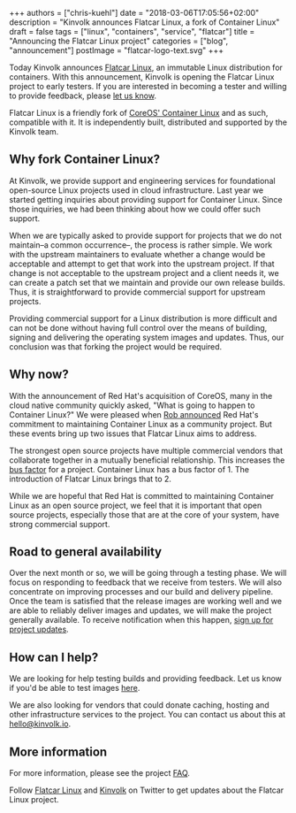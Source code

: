 +++
authors = ["chris-kuehl"]
date = "2018-03-06T17:05:56+02:00"
description = "Kinvolk announces Flatcar Linux, a fork of Container Linux"
draft = false
tags = ["linux", "containers", "service", "flatcar"]
title = "Announcing the Flatcar Linux project"
categories = ["blog", "announcement"]
postImage =  "flatcar-logo-text.svg"
+++

Today Kinvolk announces [Flatcar Linux](https://flatcar-linux.org), an immutable Linux distribution for containers. With this announcement, Kinvolk is opening the Flatcar Linux project to early testers.
If you are interested in becoming a tester and willing to provide feedback, please [let us know](https://docs.google.com/forms/d/1zferjzZGXN5p0B5tqUy19ye2Igwrgm-sS7Dly8jhb18/).

Flatcar Linux is a friendly fork of [CoreOS' Container Linux](https://coreos.com/os/docs/latest/) and as such, compatible with it.
It is independently built, distributed and supported by the Kinvolk team.

## Why fork Container Linux?

At Kinvolk, we provide support and engineering services for foundational open-source Linux projects used in cloud infrastructure.
Last year we started getting inquiries about providing support for Container Linux.
Since those inquiries, we had been thinking about how we could offer such support.

When we are typically asked to provide support for projects that we do not maintain–a common occurrence–, the process is rather simple.
We work with the upstream maintainers to evaluate whether a change would be acceptable and attempt to get that work into the upstream project.
If that change is not acceptable to the upstream project and a client needs it, we can create a patch set that we maintain and provide our own release builds.
Thus, it is straightforward to provide commercial support for upstream projects.

Providing commercial support for a Linux distribution is more difficult and can not be done without having full control over the means of building, signing and delivering the operating system images and updates.
Thus, our conclusion was that forking the project would be required.

## Why now?

With the announcement of Red Hat's acquisition of CoreOS, many in the cloud native community quickly asked, "What is going to happen to Container Linux?"
We were pleased when [Rob announced](https://groups.google.com/forum/#!topic/coreos-user/GR4YlF2c1dM) Red Hat's commitment to maintaining Container Linux as a community project.
But these events bring up two issues that Flatcar Linux aims to address.

The strongest open source projects have multiple commercial vendors that collaborate together in a mutually beneficial relationship.
This increases the [bus factor](https://en.wikipedia.org/wiki/Bus_factor) for a project.
Container Linux has a bus factor of 1. The introduction of Flatcar Linux brings that to 2.

While we are hopeful that Red Hat is committed to maintaining Container Linux as an open source project, we feel that it is important that open source projects, especially those that are at the core of your system, have strong commercial support.

## Road to general availability

Over the next month or so, we will be going through a testing phase. We will focus on responding to feedback that we receive from testers. We will also concentrate on improving processes and our build and delivery pipeline. Once the team is satisfied that the release images are working well and we are able to reliably deliver images and updates, we will make the project generally available. To receive notification when this happen, [sign up for project updates](https://docs.google.com/forms/d/1zferjzZGXN5p0B5tqUy19ye2Igwrgm-sS7Dly8jhb18/).

## How can I help?

We are looking for help testing builds and providing feedback. Let us know if you'd be able to test images [here](https://docs.google.com/forms/d/1zferjzZGXN5p0B5tqUy19ye2Igwrgm-sS7Dly8jhb18/).

We are also looking for vendors that could donate caching, hosting and other infrastructure services to the project. You can contact us about this at [hello@kinvolk.io](mailto:hello@kinvolk.io).

## More information

For more information, please see the project [FAQ](https://flatcar-linux.org/faq).

Follow [Flatcar Linux](https://twitter.com/flatcar_linux) and [Kinvolk](https://twitter.com/kinvolkio) on Twitter to get updates about the Flatcar Linux project.
